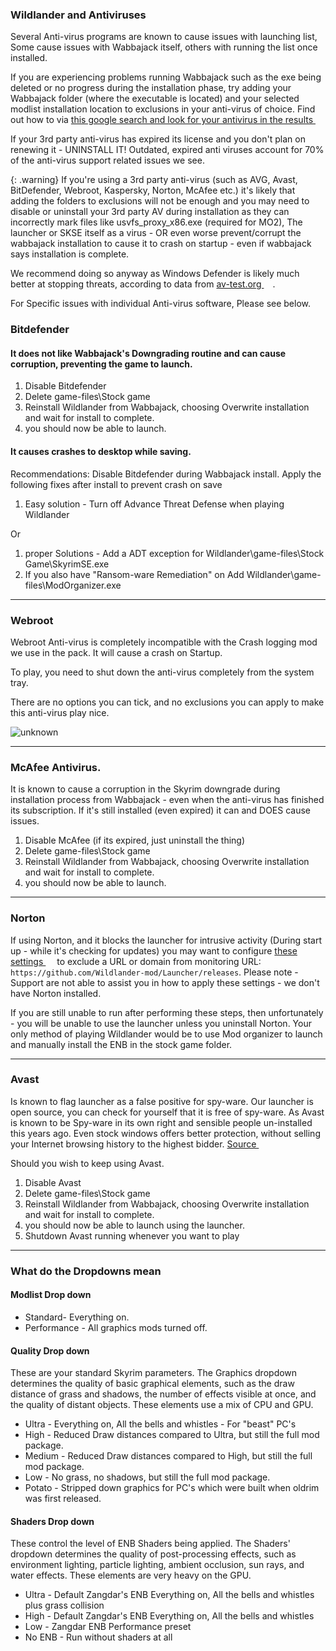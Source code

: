 
### Wildlander and Antiviruses

Several Anti-virus programs are known to cause issues with launching list, Some cause issues with Wabbajack itself, others with running the list once installed. 

If you are experiencing problems running Wabbajack such as the exe being deleted or no progress during the installation phase, try adding your Wabbajack folder (where the executable is located) and your selected modlist installation location to exclusions in your anti-virus of choice. Find out how to via <a href="https://www.google.com/search?q=how+to+add+exceptions+to+antivirus&oq=how+to+add+exclusions+to+antivirus" target="_blank" rel="noopener noreferrer">this google search and look for your antivirus in the results <svg viewBox="0 0 24 24" aria-labelledby="svg-external-link-title" width="1em" height="1em"><use xlink:href="#svg-external-link"></use></svg></a>

If your 3rd party anti-virus has expired its license and you don't plan on renewing it - UNINSTALL IT! Outdated, expired anti viruses account for 70% of the anti-virus support related issues we see.

{: .warning}
If you're using a 3rd party anti-virus (such as AVG, Avast, BitDefender, Webroot, Kaspersky, Norton, McAfee etc.) it's likely that adding the folders to exclusions will not be enough and you may need to disable or uninstall your 3rd party AV during installation as they can incorrectly mark files like usvfs_proxy_x86.exe (required for MO2), The launcher or SKSE itself as a virus - OR even worse prevent/corrupt the wabbajack installation to cause it to crash on startup - even if wabbajack says installation is complete.

We recommend doing so anyway as Windows Defender is likely much better at stopping threats, according to data from <a href="https://www.av-test.org/en/antivirus/home-windows/" target="_blank" rel="noopener noreferrer">av-test.org <svg viewBox="0 0 24 24" aria-labelledby="svg-external-link-title" width="1em" height="1em"><use xlink:href="#svg-external-link"></use></svg></a>.

For Specific issues with individual Anti-virus software, Please see below.

### Bitdefender

#### It does not like Wabbajack's Downgrading routine and can cause corruption, preventing the game to launch.

 1. Disable Bitdefender 
 1. Delete game-files\Stock game
 1. Reinstall Wildlander from Wabbajack, choosing Overwrite installation and wait for install to complete.
 1. you should now be able to launch.


#### It causes crashes to desktop while saving.

Recommendations: Disable Bitdefender during Wabbajack install. Apply the following fixes after install to prevent crash on save
 1. Easy solution - Turn off Advance Threat Defense when playing Wildlander

 Or 

 1. proper Solutions - Add a ADT exception for Wildlander\game-files\Stock Game\SkyrimSE.exe
 1. If you also have "Ransom-ware Remediation" on Add Wildlander\game-files\ModOrganizer.exe       

---

### Webroot

Webroot Anti-virus is completely incompatible with the Crash logging mod we use in the pack. It will cause a crash on Startup. 

To play, you need to shut down the anti-virus completely from the system tray. 

There are no options you can tick, and no exclusions you can apply to make this anti-virus play nice.

![unknown](https://github.com/Wildlander-mod/wildlander-mod.github.io/assets/26418143/da97c02b-1640-45f4-91ac-98f19380beb4)


---

### McAfee Antivirus.

It is known to cause a corruption in the Skyrim downgrade during installation process from Wabbajack - even when the anti-virus has finished its subscription. If it's still installed (even expired) it can and DOES cause issues.

1. Disable McAfee (if its expired, just uninstall the thing)
1. Delete game-files\Stock game
1. Reinstall Wildlander from Wabbajack, choosing Overwrite installation and wait for install to complete.
1. you should now be able to launch.

---

### Norton

If using Norton, and it blocks the launcher for intrusive activity (During start up - while it's checking for updates) you may want to configure  <a href="https://support.norton.com/sp/en/uk/home/current/solutions/v15471442/" target="_blank" rel="noopener noreferrer">these settings <svg viewBox="0 0 24 24" aria-labelledby="svg-external-link-title" width="1em" height="1em"><use xlink:href="#svg-external-link"></use></svg></a> to exclude a URL or domain from monitoring URL: `https://github.com/Wildlander-mod/Launcher/releases`. Please note - Support are not able to assist you in how to apply these settings - we don't have Norton installed.

 If you are still unable to run after performing these steps, then unfortunately - you will be unable to use the launcher unless you uninstall Norton. Your only method of playing Wildlander would be to use Mod organizer to launch and manually install the ENB in the stock game folder.

----

### Avast

Is known to flag launcher as a false positive for spy-ware. Our launcher is open source, you can check for yourself that it is free of spy-ware. As Avast is known to be Spy-ware in its own right and sensible people un-installed this years ago. Even stock windows offers better protection, without selling your Internet browsing history to the highest bidder.  <a href="https://antivirus-review.com/blog/avast-programs-spy-on-their-users" target="_blank" rel="noopener noreferrer">Source <svg viewBox="0 0 24 24" aria-labelledby="svg-external-link-title" width="1em" height="1em"><use xlink:href="#svg-external-link"></use></svg></a>

 Should you wish to keep using Avast.
 
 1. Disable Avast 
 1. Delete game-files\Stock game
 1. Reinstall Wildlander from Wabbajack, choosing Overwrite installation and wait for install to complete.
 1. you should now be able to launch using the launcher.
 1. Shutdown Avast running whenever you want to play

---

### What do the Dropdowns mean

#### Modlist Drop down

* Standard- Everything on.
* Performance - All graphics mods turned off.

#### Quality Drop down

These are your standard Skyrim parameters. The Graphics dropdown determines the quality of basic graphical elements, such as the draw distance of grass and shadows, the number of effects visible at once, and the quality of distant objects. These elements use a mix of CPU and GPU.

* Ultra - Everything on, All the bells and whistles - For "beast" PC's
* High - Reduced Draw distances compared to Ultra, but still the full mod package.
* Medium - Reduced Draw distances compared to High, but still the full mod package.
* Low - No grass, no shadows, but still the full mod package.
* Potato - Stripped down graphics for PC's which were built when oldrim was first released.

#### Shaders Drop down

These control the level of ENB Shaders being applied. The Shaders' dropdown determines the quality of post-processing effects, such as environment lighting, particle lighting, ambient occlusion, sun rays, and water effects. These elements are very heavy on the GPU.

* Ultra - Default Zangdar's ENB Everything on, All the bells and whistles plus grass collision
* High  - Default Zangdar's ENB Everything on, All the bells and whistles
* Low   - Zangdar ENB Performance preset 
* No ENB - Run without shaders at all
